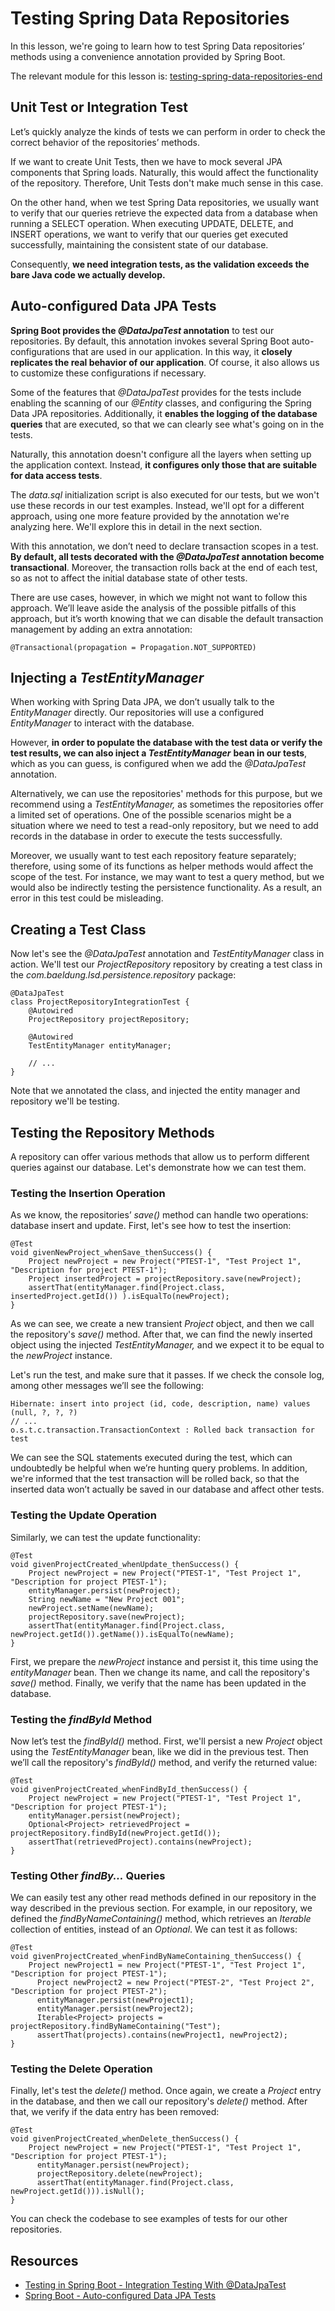 # Testing Spring Data Repositories

In this lesson, we're going to learn how to test Spring Data repositories’ methods using a convenience annotation provided by Spring Boot.

The relevant module for this lesson is: [testing-spring-data-repositories-end](https://github.com/nbicocchi/spring-boot-course/tree/module5/testing-spring-data-repositories-end)

## Unit Test or Integration Test

Let’s quickly analyze the kinds of tests we can perform in order to check the correct behavior of the repositories’ methods.

If we want to create Unit Tests, then we have to mock several JPA components that Spring loads. Naturally, this would affect the functionality of the repository. Therefore, Unit Tests don't make much sense in this case.

On the other hand, when we test Spring Data repositories, we usually want to verify that our queries retrieve the expected data from a database when running a SELECT operation. When executing UPDATE, DELETE, and INSERT operations, we want to verify that our queries get executed successfully, maintaining the consistent state of our database.

Consequently, **we need integration tests, as the validation exceeds the bare Java code we actually develop.**

## Auto-configured Data JPA Tests

**Spring Boot provides the _@DataJpaTest_ annotation** to test our repositories. By default, this annotation invokes several Spring Boot auto-configurations that are used in our application. In this way, it **closely replicates the real behavior of our application**. Of course, it also allows us to customize these configurations if necessary.

Some of the features that _@DataJpaTest_ provides for the tests include enabling the scanning of our _@Entity_ classes, and configuring the Spring Data JPA repositories. Additionally, it **enables the logging of the database queries** that are executed, so that we can clearly see what's going on in the tests.

Naturally, this annotation doesn't configure all the layers when setting up the application context. Instead, **it configures only those that are suitable for data access tests**.

The _data.sql_ initialization script is also executed for our tests, but we won't use these records in our test examples. Instead, we'll opt for a different approach, using one more feature provided by the annotation we're analyzing here. We'll explore this in detail in the next section.

With this annotation, we don’t need to declare transaction scopes in a test. **By default, all tests decorated with the _@DataJpaTest_ annotation become transactional**. Moreover, the transaction rolls back at the end of each test, so as not to affect the initial database state of other tests.

There are use cases, however, in which we might not want to follow this approach. We’ll leave aside the analysis of the possible pitfalls of this approach, but it’s worth knowing that we can disable the default transaction management by adding an extra annotation:

```
@Transactional(propagation = Propagation.NOT_SUPPORTED)
```

## Injecting a _TestEntityManager_

When working with Spring Data JPA, we don’t usually talk to the _EntityManager_ directly. Our repositories will use a configured _EntityManager_ to interact with the database.

However, **in order to populate the database with the test data or verify the test results, we can also inject a _TestEntityManager_** **bean in our tests**, which as you can guess, is configured when we add the _@DataJpaTest_ annotation.

Alternatively, we can use the repositories' methods for this purpose, but we recommend using a _TestEntityManager,_ as sometimes the repositories offer a limited set of operations. One of the possible scenarios might be a situation where we need to test a read-only repository, but we need to add records in the database in order to execute the tests successfully.

Moreover, we usually want to test each repository feature separately; therefore, using some of its functions as helper methods would affect the scope of the test. For instance, we may want to test a query method, but we would also be indirectly testing the persistence functionality. As a result, an error in this test could be misleading.

## Creating a Test Class

Now let's see the _@DataJpaTest_ annotation and _TestEntityManager_ class in action. We'll test our _ProjectRepository_ repository by creating a test class in the _com.baeldung.lsd.persistence.repository_ package:

```
@DataJpaTest
class ProjectRepositoryIntegrationTest {
    @Autowired
    ProjectRepository projectRepository;

    @Autowired
    TestEntityManager entityManager;
    
    // ...
}
```

Note that we annotated the class, and injected the entity manager and repository we'll be testing.

## Testing the Repository Methods

A repository can offer various methods that allow us to perform different queries against our database. Let's demonstrate how we can test them.

### Testing the Insertion Operation

As we know, the repositories’ _save()_ method can handle two operations: database insert and update. First, let's see how to test the insertion:

```
@Test
void givenNewProject_whenSave_thenSuccess() {
    Project newProject = new Project("PTEST-1", "Test Project 1",  "Description for project PTEST-1");
    Project insertedProject = projectRepository.save(newProject);
    assertThat(entityManager.find(Project.class, insertedProject.getId()) ).isEqualTo(newProject);
}  
```

As we can see, we create a new transient _Project_ object, and then we call the repository's _save()_ method. After that, we can find the newly inserted object using the injected _TestEntityManager,_ and we expect it to be equal to the _newProject_ instance.

Let's run the test, and make sure that it passes. If we check the console log, among other messages we’ll see the following:

```
Hibernate: insert into project (id, code, description, name) values (null, ?, ?, ?)
// ...
o.s.t.c.transaction.TransactionContext : Rolled back transaction for test
```

We can see the SQL statements executed during the test, which can undoubtedly be helpful when we’re hunting query problems. In addition, we're informed that the test transaction will be rolled back, so that the inserted data won’t actually be saved in our database and affect other tests.

### Testing the Update Operation

Similarly, we can test the update functionality:

```
@Test
void givenProjectCreated_whenUpdate_thenSuccess() {
    Project newProject = new Project("PTEST-1", "Test Project 1",  "Description for project PTEST-1");
    entityManager.persist(newProject);
    String newName = "New Project 001";
    newProject.setName(newName);
    projectRepository.save(newProject);
    assertThat(entityManager.find(Project.class, newProject.getId()).getName()).isEqualTo(newName);
}
```

First, we prepare the _newProject_ instance and persist it, this time using the _entityManager_ bean. Then we change its name, and call the repository's _save()_ method. Finally, we verify that the name has been updated in the database.

### Testing the _findById_ Method

Now let’s test the _findById()_ method. First, we'll persist a new _Project_ object using the _TestEntityManager_ bean, like we did in the previous test. Then we’ll call the repository's _findById()_ method, and verify the returned value:

```
@Test
void givenProjectCreated_whenFindById_thenSuccess() {
    Project newProject = new Project("PTEST-1", "Test Project 1", "Description for project PTEST-1");
    entityManager.persist(newProject);
    Optional<Project> retrievedProject = projectRepository.findById(newProject.getId());
    assertThat(retrievedProject).contains(newProject);
}
```

### Testing Other _findBy..._ Queries

We can easily test any other read methods defined in our repository in the way described in the previous section. For example, in our repository, we defined the _findByNameContaining()_ method, which retrieves an _Iterable_ collection of entities, instead of an _Optional_. We can test it as follows:

```
@Test
void givenProjectCreated_whenFindByNameContaining_thenSuccess() {
    Project newProject1 = new Project("PTEST-1", "Test Project 1", "Description for project PTEST-1");
	  Project newProject2 = new Project("PTEST-2", "Test Project 2", "Description for project PTEST-2");
	  entityManager.persist(newProject1);
	  entityManager.persist(newProject2);
	  Iterable<Project> projects = projectRepository.findByNameContaining("Test");
	  assertThat(projects).contains(newProject1, newProject2);
}
```

### Testing the Delete Operation

Finally, let's test the _delete()_ method. Once again, we create a _Project_ entry in the database, and then we call our repository's _delete()_ method. After that, we verify if the data entry has been removed:

```
@Test
void givenProjectCreated_whenDelete_thenSuccess() {
    Project newProject = new Project("PTEST-1", "Test Project 1", "Description for project PTEST-1");
	  entityManager.persist(newProject);
	  projectRepository.delete(newProject);
	  assertThat(entityManager.find(Project.class, newProject.getId())).isNull();
}
```

You can check the codebase to see examples of tests for our other repositories.

## Resources
- [Testing in Spring Boot - Integration Testing With @DataJpaTest](https://www.baeldung.com/spring-boot-testing#integration-testing-with-datajpatest)
- [Spring Boot - Auto-configured Data JPA Tests](https://docs.spring.io/spring-boot/docs/current/reference/htmlsingle/#boot-features-testing-spring-boot-applications-testing-autoconfigured-jpa-test)
